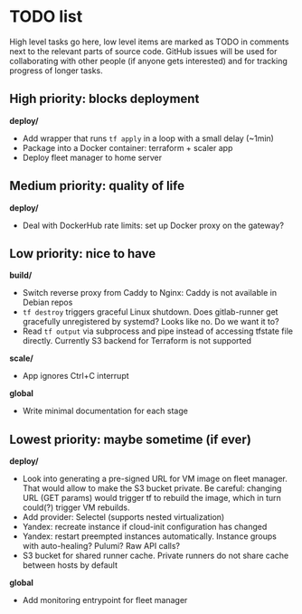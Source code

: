 # TODO list

High level tasks go here, low level items are marked as TОDO in comments next
to the relevant parts of source code. GitHub issues will be used for
collaborating with other people (if anyone gets interested) and for tracking
progress of longer tasks.


## High priority: blocks deployment

**deploy/**

- Add wrapper that runs `tf apply` in a loop with a small delay (~1min)
- Package into a Docker container: terraform + scaler app
- Deploy fleet manager to home server


## Medium priority: quality of life

**deploy/**

- Deal with DockerHub rate limits: set up Docker proxy on the gateway?


## Low priority: nice to have

**build/**

- Switch reverse proxy from Caddy to Nginx: Caddy is not available in Debian repos
- `tf destroy` triggers graceful Linux shutdown. Does gitlab-runner get
  gracefully unregistered by systemd? Looks like no. Do we want it to?
- Read `tf output` via subprocess and pipe instead of accessing tfstate file
  directly. Currently S3 backend for Terraform is not supported

**scale/**

- App ignores Ctrl+C interrupt

**global**

- Write minimal documentation for each stage


## Lowest priority: maybe sometime (if ever)

**deploy/**

- Look into generating a pre-signed URL for VM image on fleet manager.
  That would allow to make the S3 bucket private.
  Be careful: changing URL (GET params) would trigger tf to rebuild the image,
  which in turn could(?) trigger VM rebuilds.
- Add provider: Selectel (supports nested virtualization)
- Yandex: recreate instance if cloud-init configuration has changed
- Yandex: restart preempted instances automatically. Instance groups with
  auto-healing? Pulumi? Raw API calls?
- S3 bucket for shared runner cache. Private runners do not share cache
  between hosts by default

**global**

- Add monitoring entrypoint for fleet manager

